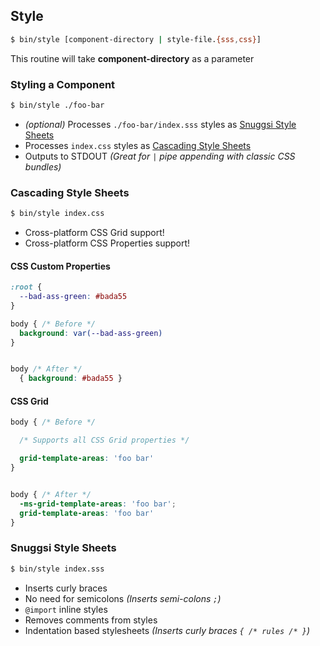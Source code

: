 ## Style
```bash
$ bin/style [component-directory | style-file.{sss,css}]
```

This routine will take **component-directory** as a parameter

### Styling a Component
```bash
$ bin/style ./foo-bar
```

  - _(optional)_  Processes `./foo-bar/index.sss` styles as [Snuggsi Style Sheets](#snuggsi-style-sheets)
  - Processes `index.css` styles as [Cascading Style Sheets](#cascading-style-sheets)
  - Outputs to STDOUT _(Great for `|` pipe appending with classic CSS bundles)_


### Cascading Style Sheets
```bash
$ bin/style index.css
```

  - Cross-platform CSS Grid support!
  - Cross-platform CSS Properties support!


#### CSS Custom Properties
```CSS
:root {
  --bad-ass-green: #bada55
}

body { /* Before */
  background: var(--bad-ass-green)
}


body /* After */
  { background: #bada55 }
```


#### CSS Grid
```CSS
body { /* Before */

  /* Supports all CSS Grid properties */

  grid-template-areas: 'foo bar'
}


body { /* After */
  -ms-grid-template-areas: 'foo bar';
  grid-template-areas: 'foo bar'
}
```


### Snuggsi Style Sheets
```bash
$ bin/style index.sss
```

  - Inserts curly braces
  - No need for semicolons _(Inserts semi-colons `;`)_
  - `@import` inline styles
  - Removes comments from styles
  - Indentation based stylesheets _(Inserts curly braces `{ /* rules /* }`)_
